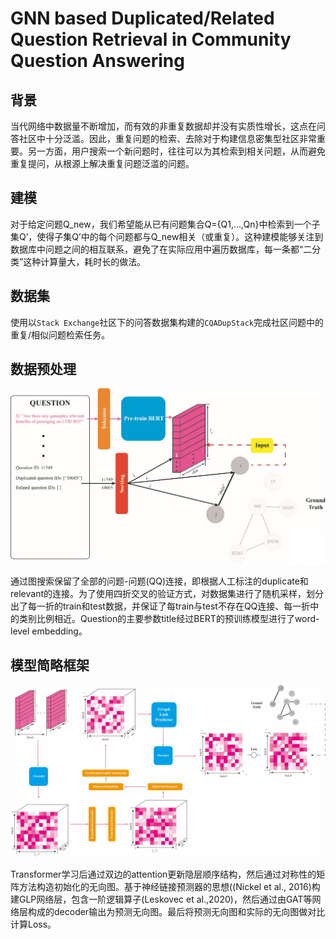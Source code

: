 # GNN based Duplicated/Related Question Retrieval in Community Question Answering

## 背景

当代网络中数据量不断增加，而有效的非重复数据却并没有实质性增长，这点在问答社区中十分泛滥。因此，重复问题的检索、去除对于构建信息密集型社区非常重要。另一方面，用户搜索一个新问题时，往往可以为其检索到相关问题，从而避免重复提问，从根源上解决重复问题泛滥的问题。

## 建模

对于给定问题Q_new，我们希望能从已有问题集合Q={Q1,…,Qn}中检索到一个子集Q’，使得子集Q’中的每个问题都与Q_new相关（或重复）。这种建模能够关注到数据库中问题之间的相互联系，避免了在实际应用中遍历数据库，每一条都“二分类”这种计算量大，耗时长的做法。

## 数据集

使用以`Stack Exchange`社区下的问答数据集构建的`CQADupStack`完成社区问题中的重复/相似问题检索任务。

## 数据预处理



![](./img/Preprocess.jpg)

通过图搜索保留了全部的问题-问题(QQ)连接，即根据人工标注的duplicate和relevant的连接。为了使用四折交叉的验证方式，对数据集进行了随机采样，划分出了每一折的train和test数据，并保证了每train与test不存在QQ连接、每一折中的类别比例相近。Question的主要参数title经过BERT的预训练模型进行了word-level embedding。

## 模型简略框架

![](./img/Architecture.jpg)

Transformer学习后通过双边的attention更新隐层顺序结构，然后通过对称性的矩阵方法构造初始化的无向图。基于神经链接预测器的思想((Nickel et al., 2016)构建GLP网络层，包含一阶逻辑算子(Leskovec et al.,2020)，然后通过由GAT等网络层构成的decoder输出为预测无向图。最后将预测无向图和实际的无向图做对比计算Loss。

